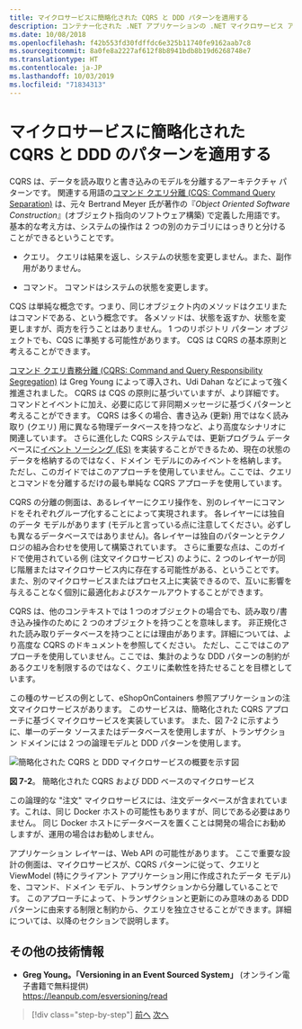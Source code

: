 ```yaml
---
title: マイクロサービスに簡略化された CQRS と DDD パターンを適用する
description: コンテナー化された .NET アプリケーションの .NET マイクロサービス アーキテクチャ | CQRS と DDD のパターンの全体的な関係を理解する。
ms.date: 10/08/2018
ms.openlocfilehash: f42b553fd30fdffdc6e325b11740fe9162aab7c8
ms.sourcegitcommit: 8a0fe8a2227af612f8b8941bdb8b19d6268748e7
ms.translationtype: HT
ms.contentlocale: ja-JP
ms.lasthandoff: 10/03/2019
ms.locfileid: "71834313"
---
```

# <a name="apply-simplified-cqrs-and-ddd-patterns-in-a-microservice"></a>マイクロサービスに簡略化された CQRS と DDD のパターンを適用する

CQRS は、データを読み取りと書き込みのモデルを分離するアーキテクチャ パターンです。 関連する用語の[コマンド クエリ分離 (CQS: Command Query Separation)](https://martinfowler.com/bliki/CommandQuerySeparation.html) は、元々 Bertrand Meyer 氏が著作の『*Object Oriented Software Construction*』(オブジェクト指向のソフトウェア構築) で定義した用語です。 基本的な考え方は、システムの操作は 2 つの別のカテゴリにはっきりと分けることができるということです。

- クエリ。 クエリは結果を返し、システムの状態を変更しません。また、副作用がありません。

- コマンド。 コマンドはシステムの状態を変更します。

CQS は単純な概念です。つまり、同じオブジェクト内のメソッドはクエリまたはコマンドである、という概念です。 各メソッドは、状態を返すか、状態を変更しますが、両方を行うことはありません。 1 つのリポジトリ パターン オブジェクトでも、CQS に準拠する可能性があります。 CQS は CQRS の基本原則と考えることができます。

[コマンド クエリ責務分離 (CQRS: Command and Query Responsibility Segregation)](https://martinfowler.com/bliki/CQRS.html) は Greg Young によって導入され、Udi Dahan などによって強く推進されました。 CQRS は CQS の原則に基づいていますが、より詳細です。 コマンドとイベントに加え、必要に応じて非同期メッセージに基づくパターンと考えることができます。 CQRS は多くの場合、書き込み (更新) 用ではなく読み取り (クエリ) 用に異なる物理データベースを持つなど、より高度なシナリオに関連しています。 さらに進化した CQRS システムでは、更新プログラム データベースに[イベント ソーシング (ES)](https://martinfowler.com/eaaDev/EventSourcing.html) を実装することができるため、現在の状態のデータを格納するのではなく、ドメイン モデルにのみイベントを格納します。 ただし、このガイドではこのアプローチを使用していません。ここでは、クエリとコマンドを分離するだけの最も単純な CQRS アプローチを使用しています。

CQRS の分離の側面は、あるレイヤーにクエリ操作を、別のレイヤーにコマンドをそれぞれグループ化することによって実現されます。 各レイヤーには独自のデータ モデルがあります (モデルと言っている点に注意してください。必ずしも異なるデータベースではありません)。各レイヤーは独自のパターンとテクノロジの組み合わせを使用して構築されています。 さらに重要な点は、このガイドで使用されている例 (注文マイクロサービス) のように、2 つのレイヤーが同じ階層またはマイクロサービス内に存在する可能性がある、ということです。 また、別のマイクロサービスまたはプロセス上に実装できるので、互いに影響を与えることなく個別に最適化およびスケールアウトすることができます。

CQRS は、他のコンテキストでは 1 つのオブジェクトの場合でも、読み取り/書き込み操作のために 2 つのオブジェクトを持つことを意味します。 非正規化された読み取りデータベースを持つことには理由があります。詳細については、より高度な CQRS のドキュメントを参照してください。 ただし、ここではこのアプローチを使用していません。ここでは、集計のような DDD パターンの制約があるクエリを制限するのではなく、クエリに柔軟性を持たせることを目標としています。

この種のサービスの例として、eShopOnContainers 参照アプリケーションの注文マイクロサービスがあります。 このサービスは、簡略化された CQRS アプローチに基づくマイクロサービスを実装しています。 また、図 7-2 に示すように、単一のデータ ソースまたはデータベースを使用しますが、トランザクション ドメインには 2 つの論理モデルと DDD パターンを使用します。

![簡略化された CQRS と DDD マイクロサービスの概要を示す図](./media/apply-simplified-microservice-cqrs-ddd-patterns/simplified-cqrs-ddd-microservice.png)

**図 7-2**。 簡略化された CQRS および DDD ベースのマイクロサービス

この論理的な "注文" マイクロサービスには、注文データベースが含まれています。これは、同じ Docker ホストの可能性もありますが、同じである必要はありません。 同じ Docker ホストにデータベースを置くことは開発の場合にお勧めしますが、運用の場合はお勧めしません。

アプリケーション レイヤーは、Web API の可能性があります。 ここで重要な設計の側面は、マイクロサービスが、CQRS パターンに従って、クエリと ViewModel (特にクライアント アプリケーション用に作成されたデータ モデル) を、コマンド、ドメイン モデル、トランザクションから分離していることです。 このアプローチによって、トランザクションと更新にのみ意味のある DDD パターンに由来する制限と制約から、クエリを独立させることができます。詳細については、以降のセクションで説明します。

## <a name="additional-resources"></a>その他の技術情報

- **Greg Young。「Versioning in an Event Sourced System」** (オンライン電子書籍で無料提供) \
   <https://leanpub.com/esversioning/read>

>[!div class="step-by-step"]
>[前へ](index.md)
>[次へ](eshoponcontainers-cqrs-ddd-microservice.md)
